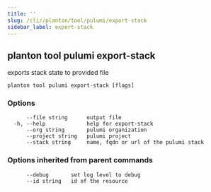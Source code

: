 ```yaml
---
title: ''
slug: /cli//planton/tool/pulumi/export-stack
sidebar_label: export-stack
---
```

## planton tool pulumi export-stack

exports stack state to provided file

```
planton tool pulumi export-stack [flags]
```

### Options

```
      --file string      output file
  -h, --help             help for export-stack
      --org string       pulumi organization
      --project string   pulumi project
      --stack string     name, fqdn or url of the pulumi stack
```

### Options inherited from parent commands

```
      --debug       set log level to debug
      --id string   id of the resource
```

